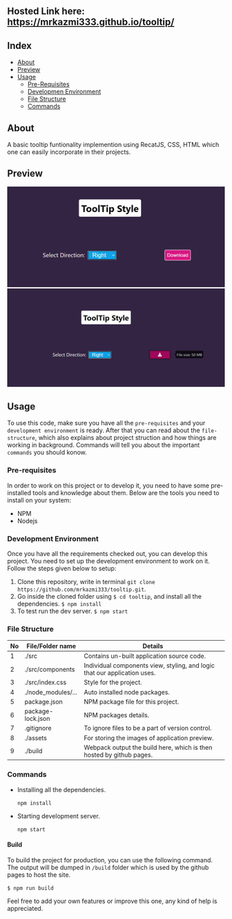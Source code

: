 ## Hosted Link here: https://mrkazmi333.github.io/tooltip/

## Index

- [About](#about)
- [Preview](#preview)
- [Usage](#usage)
  - [Pre-Requisites](#pre-requisites)
  - [Developmen Environment](#development-environment)
  - [File Structure](#file-structure)
  - [Commands](#command)

## About

A basic tooltip funtionality implemention using RecatJS, CSS, HTML which one can easily incorporate in their projects.

## Preview

<img src="/assets/tooltip1.png"></img>
<img src="/assets/tooltip2.png"></img>

## Usage

To use this code, make sure you have all the `pre-requisites` and your `development environment` is ready. After that you can read about the `file-structure`, which also explains about project struction and how things are working in background. Commands will tell you about the important `commands` you should konow.

### Pre-requisites

In order to work on this project or to develop it, you need to have some pre-installed tools and knowledge about them. Below are the tools you need to install on your system:

- NPM
- Nodejs

### Development Environment

Once you have all the requirements checked out, you can develop this project. You need to set up the development environment to work on it. Follow the steps given below to setup:

1. Clone this repository, write in terminal `git clone https://github.com/mrkazmi333/tooltip.git`.
2. Go inside the cloned folder using `$ cd tooltip`, and install all the dependencies. `$ npm install`
3. To test run the dev server. `$ npm start`

### File Structure

| No  | File/Folder name   | Details                                                                   |
| --- | ------------------ | ------------------------------------------------------------------------- |
| 1   | ./src              | Contains un-built application source code.                                |
| 2   | ./src/components   | Individual components view, styling, and logic that our application uses. |
| 3   | ./src/index.css    | Style for the project.                                                    |
| 4   | ./node_modules/... | Auto installed node packages.                                             |
| 5   | package.json       | NPM package file for this project.                                        |
| 6   | package-lock.json  | NPM packages details.                                                     |
| 7   | .gitignore         | To ignore files to be a part of version control.                          |
| 8   | ./assets           | For storing the images of application preview.                            |
| 9   | ./build            | Webpack output the build here, which is then hosted by github pages.      |

### Commands

- Installing all the dependencies.
  ```
  npm install
  ```
- Starting development server.
  ```
  npm start
  ```

#### Build

To build the project for production, you can use the following command. The output will be dumped in `/build` folder which is used by the github pages to host the site.

```
$ npm run build
```

Feel free to add your own features or improve this one, any kind of help is appreciated.
